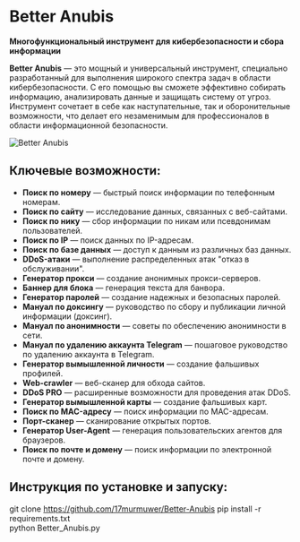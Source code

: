 # **Better Anubis**  
**Многофункциональный инструмент для кибербезопасности и сбора информации**

**Better Anubis** — это мощный и универсальный инструмент, специально разработанный для выполнения широкого спектра задач в области кибербезопасности. С его помощью вы сможете эффективно собирать информацию, анализировать данные и защищать систему от угроз. Инструмент сочетает в себе как наступательные, так и оборонительные возможности, что делает его незаменимым для профессионалов в области информационной безопасности.

![Better Anubis](./anubis_1.jpg)

## **Ключевые возможности:**
- **Поиск по номеру** — быстрый поиск информации по телефонным номерам.
- **Поиск по сайту** — исследование данных, связанных с веб-сайтами.
- **Поиск по нику** — сбор информации по никам или псевдонимам пользователей.
- **Поиск по IP** — поиск данных по IP-адресам.
- **Поиск по базе данных** — доступ к данным из различных баз данных.
- **DDoS-атаки** — выполнение распределенных атак "отказ в обслуживании".
- **Генератор прокси** — создание анонимных прокси-серверов.
- **Баннер для блока** — генерация текста для банвора.
- **Генератор паролей** — создание надежных и безопасных паролей.
- **Мануал по доксингу** — руководство по сбору и публикации личной информации (доксинг).
- **Мануал по анонимности** — советы по обеспечению анонимности в сети.
- **Мануал по удалению аккаунта Telegram** — пошаговое руководство по удалению аккаунта в Telegram.
- **Генератор вымышленной личности** — создание фальшивых профилей.
- **Web-crawler** — веб-сканер для обхода сайтов.
- **DDoS PRO** — расширенные возможности для проведения атак DDoS.
- **Генератор вымышленной карты** — создание фальшивых карт.
- **Поиск по MAC-адресу** — поиск информации по MAC-адресам.
- **Порт-сканер** — сканирование открытых портов.
- **Генератор User-Agent** — генерация пользовательских агентов для браузеров.
- **Поиск по почте и домену** — поиск информации по электронной почте и домену.

## **Инструкция по установке и запуску:**

   git clone https://github.com/17murmuwer/Better-Anubis
   pip install -r requirements.txt   
   python Better_Anubis.py
